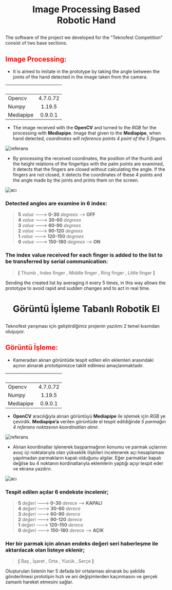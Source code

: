 # <div align="center"><p>**Image Processing Based Robotic Hand**</p> </div>

The software of the project we developed for the "Teknofest Competition" consist of two base sections.

## <font color="Red">**Image Processing:**</font>
 
- It is aimed to imitate in the prototype by taking the angle between the joints of the hand detected in the image taken from the camera. 

|<font color="White">**Package**</font>|<font color="White">**Version**</font>|
| :---------|:-----:|
| Opencv    |4.7.0.72|
| Numpy     | 1.19.5|
| Mediapipe |0.9.0.1|

- The image received with the **OpenCV** and turned to the *RGB* for the processing with **Mediapipe**. Image that given to the **Mediapipe**, when hand detected, *coordinates will reference points 4 point of the 5 fingers*.

![referans](https://github.com/furkankorlu/Image-Processing-Based-Robotic-Hand/assets/122547302/4d851c23-1b03-44c6-a0dd-24e9853d9a4d)

- By processing the received coordinates, the position of the thumb and the height relations of the fingertips with the palm points are examined, it detects that the fingers are closed without calculating the angle. If the fingers are not closed, it detects the coordinates of these 4 points and the angle made by the joints and prints them on the screen.

![acı](https://github.com/furkankorlu/Image-Processing-Based-Robotic-Hand/assets/122547302/f16c29c5-7ff6-4062-96c8-a6ca6b3169c6)

### **Detected angles are examine in 6 index:**

> **5** *value* ---> **0-30** *degrees* --> **OFF**\
> **4** *value* ---> **30-60** *degrees*\
> **3** *value* ---> **60-90** *degrees*\
> **2** *value* ---> **90-120** *degrees*\
> **1** *value* ---> **120-150** *degrees*\
> **0** *value* ---> **150-180** *degrees* --> **ON**

### **The index value received for each finger is added to the list to be transferred by serial communication:**

> **[** Thumb , Index finger , Middle finger , Ring finger , Little finger **]**

Sending the created list by averaging it every 5 times, in this way allows the prototype to avoid rapid and sudden changes and to act in real time.

# <div align="center"><p>**Görüntü İşleme Tabanlı Robotik El**</p> </div>

Teknofest yarışması için geliştirdiğimiz projenin yazılımı 2 temel kısımdan oluşuyor.

## <font color="Red">**Görüntü İşleme:**</font>

- Kameradan alınan görüntüde tespit edilen elin eklemleri arasındaki açının alınarak prototipimizce taklit edilmesi amaçlanmaktadır. 

|<font color="White">**Package**</font>|<font color="White">**Version**</font>|
| :---------|:-----:|
| Opencv    |4.7.0.72|
| Numpy     | 1.19.5|
| Mediapipe |0.9.0.1|

- **OpenCV** aracılığıyla alınan görüntüyü **Mediapipe** ile işlemek için *RGB* ye çevirdik. **Mediapipe’a** verilen görüntüde el tespit edildiğinde *5 parmağın 4 referans noktasının koordinatları alınır*.

![referans](https://github.com/furkankorlu/Image-Processing-Based-Robotic-Hand/assets/122547302/4d851c23-1b03-44c6-a0dd-24e9853d9a4d)

- Alınan koordinatlar işlenerek başparmağının konumu ve parmak uçlarının avuç içi noktalarıyla olan yükseklik ilişkileri incelenerek açı hesaplaması yapılmadan parmakların kapalı olduğunu algılar. Eğer parmaklar kapalı değilse bu 4 noktanın kordinatlarıyla eklemlerin yaptığı açıyı tespit eder ve ekrana yazdırır. 

![acı](https://github.com/furkankorlu/Image-Processing-Based-Robotic-Hand/assets/122547302/f16c29c5-7ff6-4062-96c8-a6ca6b3169c6)

### **Tespit edilen açılar 6 endekste incelenir;**

> **5** *değeri* ---> **0-30** *derece* --> **KAPALI**\
> **4** *değeri* ---> **30-60** *derece*\
> **3** *değeri* ---> **60-90** *derece*\
> **2** *değeri* ---> **90-120** *derece*\
> **1** *değeri* ---> **120-150** *derece*\
> **0** *değeri* ---> **150-180** *derece* --> **AÇIK**

### **Her bir parmak için alınan endeks değeri seri haberleşme ile aktarılacak olan listeye eklenir;**

>**[** Baş , İşaret , Orta , Yüzük , Serçe **]**

Oluşturulan listenin her 5 defada bir ortalaması alınarak bu şekilde gönderilmesi prototipin hızlı ve ani değişimlerden kaçınmasını ve gerçek zamanlı hareket etmesini sağlar.
